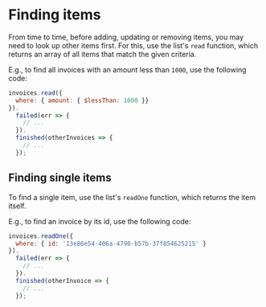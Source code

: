 # Finding items

From time to time, before adding, updating or removing items, you may need to look up other items first. For this, use the list's `read` function, which returns an array of all items that match the given criteria.

E.g., to find all invoices with an amount less than `1000`, use the following code:

```javascript
invoices.read({
  where: { amount: { $lessThan: 1000 }}
}).
  failed(err => {
    // ...
  }).
  finished(otherInvoices => {
    // ...
  });
```

## Finding single items

To find a single item, use the list's `readOne` function, which returns the item itself.

E.g., to find an invoice by its id, use the following code:

```javascript
invoices.readOne({
  where: { id: '13e86e54-406a-4790-b57b-37f854625215' }
}).
  failed(err => {
    // ...
  }).
  finished(otherInvoice => {
    // ...
  });
```
